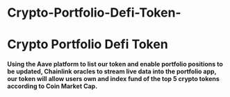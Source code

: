 # Crypto-Portfolio-Defi-Token-

<h1>Crypto Portfolio Defi Token</h1>

<h4>Using the Aave platform to list our token and enable portfolio positions to be updated, Chainlink oracles to stream live data into the portfolio app, 
our token will allow users own and index fund of the top 5 crypto tokens according to Coin Market Cap.</h4>
